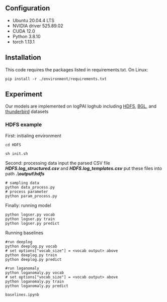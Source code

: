
## Configuration
- Ubuntu 20.04.4 LTS
- NVIDIA driver 525.89.02 
- CUDA 12.0  
- Python 3.8.10
- torch 1.13.1 

## Installation
This code requires the packages listed in requirements.txt.
On Linux:  
```
pip install -r ./environment/requirements.txt
```

## Experiment
Our models are implemented on logPAI loghub including [HDFS](https://github.com/logpai/loghub/tree/master/HDFS), [BGL](https://github.com/logpai/loghub/tree/master/BGL), and [thunderbird](https://github.com/logpai/loghub/tree/master/Thunderbird) datasets

### HDFS example
First: initialing environment
```shell script
cd HDFS

sh init.sh
```

Second: processing data
input the parsed CSV file ***HDFS.log_structured.csv*** and ***HDFS.log_templates.csv***
put these files into path ***.\output\hdfs***

```shell script
# sampling data
python data_process.py
# process parameter
python param_process.py
```

Finally: running model
```shell script
python logser.py vocab
python logser.py train
python logser.py predict
```

Running baselines
```shell script
#run deeplog
python deeplog.py vocab
# set options["vocab_size"] = <vocab output> above
python deeplog.py train
python deeplog.py predict 

#run loganomaly
python loganomaly.py vocab
# set options["vocab_size"] = <vocab output> above
python loganomaly.py train
python loganomaly.py predict

baselines.ipynb
```


